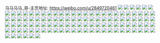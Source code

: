 马马马马_哥-主页地址: https://weibo.com/u/2849720461 
![](https://wx4.sinaimg.cn/mw2000/a9db488dly1h9irz4g91gj20u014046e.jpg) 
![](https://wx4.sinaimg.cn/mw2000/a9db488dly1h9irz4wjowj20u0140gsd.jpg) 
![](https://wx4.sinaimg.cn/mw2000/a9db488dly1h9irz71zw4j21400u0wmo.jpg) 
![](https://wx4.sinaimg.cn/mw2000/a9db488dly1h9irz6edhrj20u013sdob.jpg) 
![](https://wx4.sinaimg.cn/mw2000/a9db488dly1h9irz3we2ij21400u0aja.jpg) 
![](https://wx4.sinaimg.cn/mw2000/a9db488dly1h9irz3fh6dj20u0140454.jpg) 
![](https://wx4.sinaimg.cn/mw2000/a9db488dly1h9irz7heo6j20u0140gsd.jpg) 
![](https://wx4.sinaimg.cn/mw2000/a9db488dly1h9irz5943cj20u0140te1.jpg) 
![](https://wx4.sinaimg.cn/mw2000/a9db488dly1h9ggyqmr3vj21jq22aqv5.jpg) 
![](https://wx4.sinaimg.cn/mw2000/a9db488dly1h9gh11t3o8j20vt16f1a1.jpg) 
![](https://wx4.sinaimg.cn/mw2000/a9db488dly1h9ggyamf4fj21p92m34qq.jpg) 
![](https://wx4.sinaimg.cn/mw2000/a9db488dly1h9ggy7xrycj229t312hdv.jpg) 
![](https://wx4.sinaimg.cn/mw2000/a9db488dly1h9ggyc8z61j21vy2ilu0x.jpg) 
![](https://wx4.sinaimg.cn/mw2000/a9db488dly1h9ggy6coj2j22612w2x6q.jpg) 
![](https://wx4.sinaimg.cn/mw2000/a9db488dly1h9ggybkxeej229c30g7wj.jpg) 
![](https://wx4.sinaimg.cn/mw2000/a9db488dly1h9gh1m7i33j22662w8b2b.jpg) 
![](https://wx4.sinaimg.cn/mw2000/a9db488dly1h9ggy5ia9dj225k2vfb2a.jpg) 
![](https://wx4.sinaimg.cn/mw2000/a9db488dly1h9aq82eh3pj23402c04qq.jpg) 
![](https://wx4.sinaimg.cn/mw2000/a9db488dly1h9aq83rgzhj22yq2817wh.jpg) 
![](https://wx4.sinaimg.cn/mw2000/a9db488dly1h95rrucamvj22c0340qv5.jpg) 
![](https://wx4.sinaimg.cn/mw2000/a9db488dly1h8r2cnjvybj231z2ahhdt.jpg) 
![](https://wx4.sinaimg.cn/mw2000/a9db488dly1h7vblcfgryj225e2v77wi.jpg) 
![](https://wx4.sinaimg.cn/mw2000/a9db488dly1h7vbld6d45j22c03407wi.jpg) 
![](https://wx4.sinaimg.cn/mw2000/a9db488dly1h7oujksjsfj22b032onpe.jpg) 
![](https://wx4.sinaimg.cn/mw2000/a9db488dly1h7oujk0xtgj20zg1baant.jpg) 
![](https://wx4.sinaimg.cn/mw2000/a9db488dly1h6ybk23u0jj21bq0vttae.jpg) 
![](https://wx4.sinaimg.cn/mw2000/a9db488dly1h6ybk4p7d5j20tf184n7q.jpg) 
![](https://wx4.sinaimg.cn/mw2000/a9db488dly1h6ybk3ohp6j20ym1fxqkq.jpg) 
![](https://wx4.sinaimg.cn/mw2000/a9db488dly1h6ybk4exfgj20uf19ntm2.jpg) 
![](https://wx4.sinaimg.cn/mw2000/a9db488dly1h6ybk2hdlhj20zk1hcalh.jpg) 
![](https://wx4.sinaimg.cn/mw2000/a9db488dly1h6ybk3xm5zj21bj0vp4i0.jpg) 
![](https://wx4.sinaimg.cn/mw2000/a9db488dly1h6ybk2pc8fj21g80ytk2w.jpg) 
![](https://wx4.sinaimg.cn/mw2000/a9db488dly1h6ybk3gyakj21ft0yj48v.jpg) 
![](https://wx4.sinaimg.cn/mw2000/a9db488dly1h6ybk2y5tgj21gr0z6dsg.jpg) 
![](https://wx4.sinaimg.cn/mw2000/a9db488dly1h6ybk36jgdj20yy1gf40j.jpg) 
![](https://wx4.sinaimg.cn/mw2000/a9db488dly1h6ybk53m2vj21et0xue70.jpg) 
![](https://wx4.sinaimg.cn/mw2000/a9db488dly1h6ybk2aorbj20sr174tg7.jpg) 
![](https://wx4.sinaimg.cn/mw2000/a9db488dly1h6ybkatwsbj21g00yowft.jpg) 
![](https://wx4.sinaimg.cn/mw2000/a9db488dly1h6ybk46cz9j21hc0zkgzp.jpg) 
![](https://wx4.sinaimg.cn/mw2000/a9db488dly1h6ybk1vr9cj20yv1gbdr3.jpg) 
![](https://wx4.sinaimg.cn/mw2000/a9db488dly1h64uszi72lj20u0141ta1.jpg) 
![](https://wx4.sinaimg.cn/mw2000/a9db488dly1h64ut1zhlej20u0140whc.jpg) 
![](https://wx4.sinaimg.cn/mw2000/a9db488dly1h64uszzgtrj20u014142n.jpg) 
![](https://wx4.sinaimg.cn/mw2000/a9db488dly1h64ut10l14j20u01403zw.jpg) 
![](https://wx4.sinaimg.cn/mw2000/a9db488dly1h64ut2i5d8j21400u0n19.jpg) 
![](https://wx4.sinaimg.cn/mw2000/a9db488dly1h64usyu2ylj20u013ygtf.jpg) 
![](https://wx4.sinaimg.cn/mw2000/a9db488dly1h64ut1fggcj20mw0ujdgv.jpg) 
![](https://wx4.sinaimg.cn/mw2000/a9db488dly1h64ut0gq6rj20u01403zk.jpg) 
![](https://wx4.sinaimg.cn/mw2000/a9db488dly1h5fb9wrdx7j22tq24b4qq.jpg) 
![](https://wx4.sinaimg.cn/mw2000/a9db488dly1h5fb9gbes6j20xc3urnpe.jpg) 
![](https://wx4.sinaimg.cn/mw2000/a9db488dly1h5fbdadvptj20xc3p7u0x.jpg) 
![](https://wx4.sinaimg.cn/mw2000/a9db488dly1h5fbcm98tsj20xc3p7x6p.jpg) 
![](https://wx4.sinaimg.cn/mw2000/a9db488dly1h5fb9potv4j22c0340kjl.jpg) 
![](https://wx4.sinaimg.cn/mw2000/a9db488dly1h5fb9lc2t1j20xc3p71ky.jpg) 
![](https://wx4.sinaimg.cn/mw2000/a9db488dly1h5fbbw6dqlj20uk5nib2b.jpg) 
![](https://wx4.sinaimg.cn/mw2000/a9db488dly1h5fb9dlk9tj20uk5ni7wj.jpg) 
![](https://wx4.sinaimg.cn/mw2000/a9db488dly1h4xfdyow96j22612w14qp.jpg) 
![](https://wx4.sinaimg.cn/mw2000/a9db488dly1h4xfej11zaj224q2uae3b.jpg) 
![](https://wx4.sinaimg.cn/mw2000/a9db488dly1h4xfe1tygzj21xt2l2qsz.jpg) 
![](https://wx4.sinaimg.cn/mw2000/a9db488dly1h4xfe0gyzkj228f2z97wh.jpg) 
![](https://wx4.sinaimg.cn/mw2000/a9db488dly1h4xfei9lv8j220i2ooavy.jpg) 
![](https://wx4.sinaimg.cn/mw2000/a9db488dly1h4xfe4k50fj225q2vmqv5.jpg) 
![](https://wx4.sinaimg.cn/mw2000/a9db488dly1h4xfehkf5jj222j2rekjl.jpg) 
![](https://wx4.sinaimg.cn/mw2000/a9db488dly1h4xfg2u35xj22c0340e82.jpg) 
![](https://wx4.sinaimg.cn/mw2000/a9db488dly1h4xfe3lv6oj23402bye83.jpg) 
![](https://wx4.sinaimg.cn/mw2000/a9db488dly1h35s46bnufj22c02c0x6p.jpg) 
![](https://wx4.sinaimg.cn/mw2000/a9db488dly1h35s45kwpxj20v90v94qp.jpg) 
![](https://wx4.sinaimg.cn/mw2000/a9db488dly1h2iprkce4bj20v90v9q7p.jpg) 
![](https://wx4.sinaimg.cn/mw2000/a9db488dly1h2ipq612bjj22c02c0kjl.jpg) 
![](https://wx4.sinaimg.cn/mw2000/a9db488dly1h2iprk4vhpj20v90v90xo.jpg) 
![](https://wx4.sinaimg.cn/mw2000/a9db488dly1h2ipq4zdwmj22c02c0npd.jpg) 
![](https://wx4.sinaimg.cn/mw2000/a9db488dly1h1k0dmxrkmj21sc2dsqv5.jpg) 
![](https://wx4.sinaimg.cn/mw2000/a9db488dly1gzr7y8m0o5j21400u07br.jpg) 
![](https://wx4.sinaimg.cn/mw2000/a9db488dly1gyepyyqpqej20u0140dn5.jpg) 
![](https://wx4.sinaimg.cn/mw2000/a9db488dly1gyepywwrodj21400u0447.jpg) 
![](https://wx4.sinaimg.cn/mw2000/a9db488dly1gw6l20w3r5j21400u0wsg.jpg) 
![](https://wx4.sinaimg.cn/mw2000/0036R8tfly1gv4t5id5nwj62yo2yoqv702.jpg) 
![](https://wx4.sinaimg.cn/mw2000/0036R8tfly1gv4t5onq5qj62yo2yoqv602.jpg) 
![](https://wx4.sinaimg.cn/mw2000/a9db488dly1gv4tgclkrgj22yo2yoe85.jpg) 
![](https://wx4.sinaimg.cn/mw2000/0036R8tfly1gv4t5vhn44j62yo2yob2d02.jpg) 
![](https://wx4.sinaimg.cn/mw2000/0036R8tfly1gv4t5y86khj62yo2you0y02.jpg) 
![](https://wx4.sinaimg.cn/mw2000/0036R8tfly1gv4t647jv7j62yo2you1002.jpg) 
![](https://wx4.sinaimg.cn/mw2000/a9db488dly1gv4t6fh125j22yo2yox6r.jpg) 
![](https://wx4.sinaimg.cn/mw2000/0036R8tfly1gv4t78oikuj62yo2yoqv702.jpg) 
![](https://wx4.sinaimg.cn/mw2000/a9db488dly1gv4t6yfjl3j22yo2yokjo.jpg) 
![](https://wx4.sinaimg.cn/mw2000/0036R8tfly1gv3m2ds9cfj60kw0vcjw902.jpg) 
![](https://wx4.sinaimg.cn/mw2000/0036R8tfly1gv3m2apg8bj60u0191n6902.jpg) 
![](https://wx4.sinaimg.cn/mw2000/0036R8tfly1gv3m2f5l9jj61400u0k3802.jpg) 
![](https://wx4.sinaimg.cn/mw2000/a9db488dly1gv3m2ccmfzj20u00u0n3v.jpg) 
![](https://wx4.sinaimg.cn/mw2000/a9db488dly1gu3ix7awmmj23402c0u0y.jpg) 
![](https://wx4.sinaimg.cn/mw2000/a9db488dly1gtwrx1xxapj20u00u07c5.jpg) 
![](https://wx4.sinaimg.cn/mw2000/a9db488dly1gtgjfrjo9sj21400u0143.jpg) 
![](https://wx4.sinaimg.cn/mw2000/a9db488dly1gtgjftsk4bj21400u046b.jpg) 
![](https://wx4.sinaimg.cn/mw2000/a9db488dly1gtgjfs2wkzj21400u0ti0.jpg) 
![](https://wx4.sinaimg.cn/mw2000/a9db488dly1gtgjfsk7lqj21400u0n4g.jpg) 
![](https://wx4.sinaimg.cn/mw2000/a9db488dly1gtgjfqxuvzj21400u0n5a.jpg) 
![](https://wx4.sinaimg.cn/mw2000/a9db488dly1gtgjfur49ij21400u044g.jpg) 
![](https://wx4.sinaimg.cn/mw2000/a9db488dly1gtgjft89jgj21400u0q7i.jpg) 
![](https://wx4.sinaimg.cn/mw2000/a9db488dly1gtgjfuatdoj21400u07em.jpg) 
![](https://wx4.sinaimg.cn/mw2000/a9db488dly1gtgjfv3zlgj21400u0dlc.jpg) 
![](https://wx4.sinaimg.cn/mw2000/a9db488dly1gt8ih39szyj23402c0kjm.jpg) 
![](https://wx4.sinaimg.cn/mw2000/a9db488dly1gt8if4ljnij23402c04qq.jpg) 
![](https://wx4.sinaimg.cn/mw2000/a9db488dly1gt8ihjy5tzj23402c04qr.jpg) 
![](https://wx4.sinaimg.cn/mw2000/a9db488dly1grpotadsfjj21400u0djv.jpg) 
![](https://wx4.sinaimg.cn/mw2000/a9db488dly1grjfxwj6brj20bh0bhmy8.jpg) 
![](https://wx4.sinaimg.cn/mw2000/a9db488dgy1gr6cosotuaj23402c0b29.jpg) 
![](https://wx4.sinaimg.cn/mw2000/a9db488dgy1gr6cpfqr04j23402c0u0y.jpg) 
![](https://wx4.sinaimg.cn/mw2000/a9db488dgy1gr6cpavornj23402c0kjl.jpg) 
![](https://wx4.sinaimg.cn/mw2000/a9db488dgy1gr6coy3wfdj22c0340e83.jpg) 
![](https://wx4.sinaimg.cn/mw2000/a9db488dgy1gr6cp80xgsj22c0340x6r.jpg) 
![](https://wx4.sinaimg.cn/mw2000/a9db488dgy1gr6cprs8wyj22c0340x6p.jpg) 
![](https://wx4.sinaimg.cn/mw2000/a9db488dgy1gr6cpun6k5j23402c0b29.jpg) 
